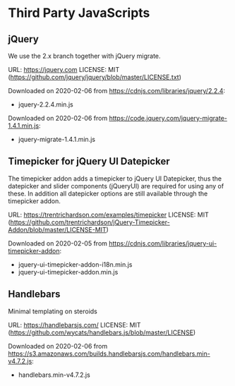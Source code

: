 # Third Party JavaScripts

## jQuery

We use the 2.x branch together with jQuery migrate.

URL: https://jquery.com
LICENSE: MIT (https://github.com/jquery/jquery/blob/master/LICENSE.txt)

Downloaded on 2020-02-06 from https://cdnjs.com/libraries/jquery/2.2.4:

- jquery-2.2.4.min.js

Downloaded on 2020-02-06 from https://code.jquery.com/jquery-migrate-1.4.1.min.js:

- jquery-migrate-1.4.1.min.js


## Timepicker for jQuery UI Datepicker

The timepicker addon adds a timepicker to jQuery UI Datepicker, thus the
datepicker and slider components (jQueryUI) are required for using any of these.
In addition all datepicker options are still available through the timepicker
addon.

URL: https://trentrichardson.com/examples/timepicker
LICENSE: MIT (https://github.com/trentrichardson/jQuery-Timepicker-Addon/blob/master/LICENSE-MIT)

Downloaded on 2020-02-05 from https://cdnjs.com/libraries/jquery-ui-timepicker-addon:

- jquery-ui-timepicker-addon-i18n.min.js
- jquery-ui-timepicker-addon.min.js


## Handlebars

Minimal templating on steroids

URL: https://handlebarsjs.com/
LICENSE: MIT (https://github.com/wycats/handlebars.js/blob/master/LICENSE)

Downloaded on 2020-02-06 from https://s3.amazonaws.com/builds.handlebarsjs.com/handlebars.min-v4.7.2.js:

- handlebars.min-v4.7.2.js
